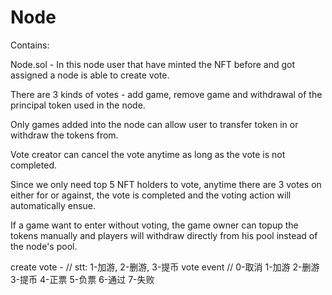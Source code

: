  # Node

Contains:

Node.sol - In this node user that have minted the NFT before and got assigned a node is able to create vote.

There are 3 kinds of votes - add game, remove game and withdrawal of the principal token used in the node.

Only games added into the node can allow user to transfer token in or withdraw the tokens from.

Vote creator can cancel the vote anytime as long as the vote is not completed.

Since we only need top 5 NFT holders to vote, anytime there are 3 votes on either for or against,
the vote is completed and the voting action will automatically ensue.

If a game want to enter without voting, the game owner can topup the tokens manually and players
will withdraw directly from his pool instead of the node's pool.
 

 
create vote - // stt: 1-加游, 2-删游, 3-提币
vote event // 0-取消 1-加游 2-删游 3-提币 4-正票 5-负票 6-通过 7-失败